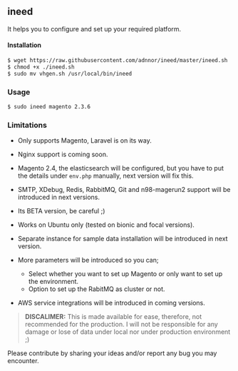 ## ineed 

It helps you to configure and set up your required platform.

#### Installation
```bash
$ wget https://raw.githubusercontent.com/adnnor/ineed/master/ineed.sh
$ chmod +x ./ineed.sh
$ sudo mv vhgen.sh /usr/local/bin/ineed
```

### Usage
```bash
$ sudo ineed magento 2.3.6
```

### Limitations

* Only supports Magento, Laravel is on its way.
* Nginx support is coming soon.
* Magento 2.4, the elasticsearch will be configured, but you have to put the details under `env.php` manually, next version will fix this. 
* SMTP, XDebug, Redis, RabbitMQ, Git and n98-magerun2 support will be introduced in next versions.
* Its BETA version, be careful ;)
* Works on Ubuntu only (tested on bionic and focal versions).
* Separate instance for sample data installation will be introduced in next version.
* More parameters will be introduced so you can;
    * Select whether you want to set up Magento or only want to set up the environment.
    * Option to set up the RabitMQ as cluster or not.
    
* AWS service integrations will be introduced in coming versions.

> **DISCALIMER:** This is made available for ease, therefore, not recommended for the production. I will not be responsible for any damage or lose of data under local nor under production environment ;)

Please contribute by sharing your ideas and/or report any bug you may encounter.